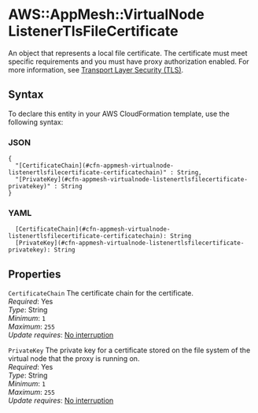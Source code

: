 # AWS::AppMesh::VirtualNode ListenerTlsFileCertificate<a name="aws-properties-appmesh-virtualnode-listenertlsfilecertificate"></a>

An object that represents a local file certificate\. The certificate must meet specific requirements and you must have proxy authorization enabled\. For more information, see [Transport Layer Security \(TLS\)](https://docs.aws.amazon.com/app-mesh/latest/userguide/tls.html#virtual-node-tls-prerequisites)\.

## Syntax<a name="aws-properties-appmesh-virtualnode-listenertlsfilecertificate-syntax"></a>

To declare this entity in your AWS CloudFormation template, use the following syntax:

### JSON<a name="aws-properties-appmesh-virtualnode-listenertlsfilecertificate-syntax.json"></a>

```
{
  "[CertificateChain](#cfn-appmesh-virtualnode-listenertlsfilecertificate-certificatechain)" : String,
  "[PrivateKey](#cfn-appmesh-virtualnode-listenertlsfilecertificate-privatekey)" : String
}
```

### YAML<a name="aws-properties-appmesh-virtualnode-listenertlsfilecertificate-syntax.yaml"></a>

```
  [CertificateChain](#cfn-appmesh-virtualnode-listenertlsfilecertificate-certificatechain): String
  [PrivateKey](#cfn-appmesh-virtualnode-listenertlsfilecertificate-privatekey): String
```

## Properties<a name="aws-properties-appmesh-virtualnode-listenertlsfilecertificate-properties"></a>

`CertificateChain` <a name="cfn-appmesh-virtualnode-listenertlsfilecertificate-certificatechain"></a>
The certificate chain for the certificate\.  
_Required_: Yes  
_Type_: String  
_Minimum_: `1`  
_Maximum_: `255`  
_Update requires_: [No interruption](https://docs.aws.amazon.com/AWSCloudFormation/latest/UserGuide/using-cfn-updating-stacks-update-behaviors.html#update-no-interrupt)

`PrivateKey` <a name="cfn-appmesh-virtualnode-listenertlsfilecertificate-privatekey"></a>
The private key for a certificate stored on the file system of the virtual node that the proxy is running on\.  
_Required_: Yes  
_Type_: String  
_Minimum_: `1`  
_Maximum_: `255`  
_Update requires_: [No interruption](https://docs.aws.amazon.com/AWSCloudFormation/latest/UserGuide/using-cfn-updating-stacks-update-behaviors.html#update-no-interrupt)
